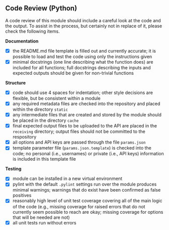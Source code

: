 ## Code Review (Python)

A code review of this module should include a careful look at the code and the
output. To assist in the process, but certainly not in replace of it, please
check the following items.

**Documentation**

- [x] the README.md file template is filled out and currently accurate; it is
possible to load and test the code using only the instructions given
- [x] minimal docstrings (one line describing what the function does) are
included for all functions; full docstrings describing the inputs and expected
outputs should be given for non-trivial functions

**Structure**

- [x] code should use 4 spaces for indentation; other style decisions are
flexible, but be consistent within a module
- [x] any required metadata files are checked into the repository and placed
within the directory `static`
- [x] any intermediate files that are created and stored by the module should
be placed in the directory `cache`
- [x] final expected output files to be uploaded to the API are placed in the
`receiving` directory; output files should not be committed to the respository
- [x] all options and API keys are passed through the file `params.json`
- [x] template parameter file (`params.json.template`) is checked into the
code; no personal (i.e., usernames) or private (i.e., API keys) information is
included in this template file

**Testing**

- [x] module can be installed in a new virtual environment
- [x] pylint with the default `.pylint` settings run over the module produces
minimal warnings; warnings that do exist have been confirmed as false positives
- [x] reasonably high level of unit test coverage covering all of the main logic
of the code (e.g., missing coverage for raised errors that do not currently seem
possible to reach are okay; missing coverage for options that will be needed are
not)
- [x] all unit tests run without errors
